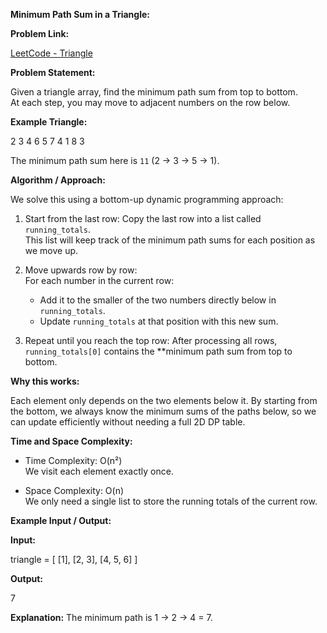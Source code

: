 **Minimum Path Sum in a Triangle:**

**Problem Link:**

[LeetCode - Triangle](https://leetcode.com/problems/triangle/)

**Problem Statement:**

Given a triangle array, find the minimum path sum from top to bottom.  
At each step, you may move to adjacent numbers on the row below.

**Example Triangle:**

2
3 4
6 5 7
4 1 8 3

The minimum path sum here is `11` (2 → 3 → 5 → 1).

**Algorithm / Approach:**

We solve this using a bottom-up dynamic programming approach:

1. Start from the last row:
   Copy the last row into a list called `running_totals`.  
   This list will keep track of the minimum path sums for each position as we move up.

2. Move upwards row by row:  
   For each number in the current row:
   - Add it to the smaller of the two numbers directly below in `running_totals`.
   - Update `running_totals` at that position with this new sum.

3. Repeat until you reach the top row: 
   After processing all rows, `running_totals[0]` contains the **minimum path sum from top to bottom.

**Why this works:**

Each element only depends on the two elements below it. By starting from the bottom, we always know the minimum sums of the paths below, so we can update efficiently without needing a full 2D DP table.

**Time and Space Complexity:**

- Time Complexity: O(n²)  
  We visit each element exactly once.

- Space Complexity: O(n)  
  We only need a single list to store the running totals of the current row.

**Example Input / Output:**

**Input:**

triangle = [
    [1],
    [2, 3],
    [4, 5, 6]
]

**Output:**

7

**Explanation:** The minimum path is 1 → 2 → 4 = 7.
